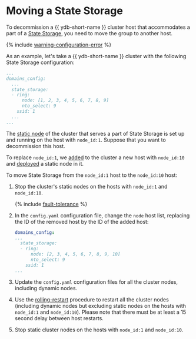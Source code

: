 # Moving a State Storage

To decommission a {{ ydb-short-name }} cluster host that accommodates a part of a [State Storage](../../reference/configuration/index.md#domains-state), you need to move the group to another host.

{% include [warning-configuration-error](../_includes/warning-configuration-error.md) %}

As an example, let's take a {{ ydb-short-name }} cluster with the following State Storage configuration:

```yaml
...
domains_config:
  ...
  state_storage:
  - ring:
      node: [1, 2, 3, 4, 5, 6, 7, 8, 9]
      nto_select: 9
    ssid: 1
  ...
...
```

The [static node](../../reference/configuration/index.md#hosts) of the cluster that serves a part of State Storage is set up and running on the host with `node_id:1`. Suppose that you want to decommission this host.

To replace `node_id:1`, we [added](../../maintenance/manual/cluster_expansion.md#add-host) to the cluster a new host with `node_id:10` and [deployed](../../maintenance/manual/cluster_expansion.md#add-static-node) a static node in it.

To move State Storage from the `node_id:1` host to the `node_id:10` host:

1. Stop the cluster's static nodes on the hosts with `node_id:1` and `node_id:10`.

   {% include [fault-tolerance](../_includes/fault-tolerance.md) %}

2. In the `config.yaml` configuration file, change the `node` host list, replacing the ID of the removed host by the ID of the added host:

   ```yaml
   domains_config:
   ...
     state_storage:
     - ring:
         node: [2, 3, 4, 5, 6, 7, 8, 9, 10]
         nto_select: 9
       ssid: 1
   ...
   ```

3. Update the `config.yaml` configuration files for all the cluster nodes, including dynamic nodes.
4. Use the [rolling-restart](../../maintenance/manual/node_restarting.md) procedure to restart all the cluster nodes (including dynamic nodes but excluding static nodes on the hosts with `node_id:1` and  `node_id:10`). Please note that there must be at least a 15 second delay between host restarts.
5. Stop static cluster nodes on the hosts with `node_id:1` and `node_id:10`.
